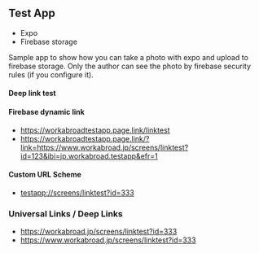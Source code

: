 ## Test App

- Expo
- Firebase storage

Sample app to show how you can take a photo with expo and upload to firebase storage.
Only the author can see the photo by firebase security rules (if you configure it).


#### Deep link test

#### Firebase dynamic link
- https://workabroadtestapp.page.link/linktest
- https://workabroadtestapp.page.link/?link=https://www.workabroad.jp/screens/linktest?id=123&ibi=jp.workabroad.testapp&efr=1

#### Custom URL Scheme
- [testapp://screens/linktest?id=333](testapp://screens/linktest?id=123)

### Universal Links / Deep Links
- https://workabroad.jp/screens/linktest?id=333
- https://www.workabroad.jp/screens/linktest?id=333

